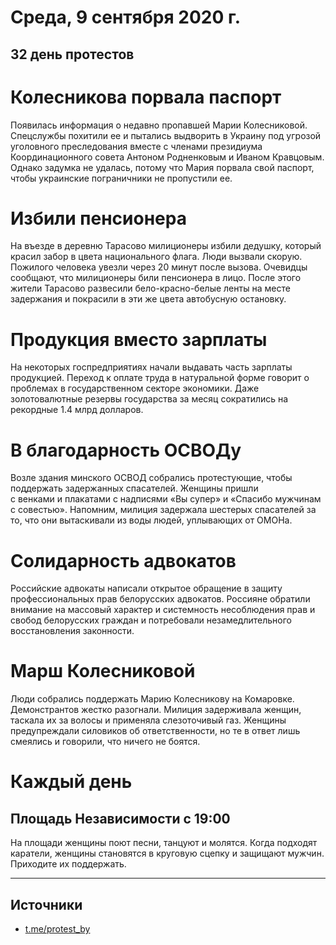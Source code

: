 # Среда, 9 сентября 2020 г.
## 32 день протестов

# Колесникова порвала паспорт

Появилась информация о недавно пропавшей Марии Колесниковой. Спецслужбы похитили ее и пытались выдворить в Украину под угрозой уголовного преследования вместе с членами президиума Координационного совета Антоном Родненковым и Иваном Кравцовым. Однако задумка не удалась, потому что Мария порвала свой паспорт, чтобы украинские пограничники не пропустили ее.

# Избили пенсионера

На въезде в деревню Тарасово милиционеры избили дедушку, который красил забор в цвета национального флага. Люди вызвали скорую. Пожилого человека увезли через 20 минут после вызова. Очевидцы сообщают, что милиционеры били пенсионера в лицо. После этого жители Тарасово развесили бело-красно-белые ленты на месте задержания и покрасили в эти же цвета автобусную остановку.

# Продукция вместо зарплаты

На некоторых госпредприятиях начали выдавать часть зарплаты продукцией. Переход к оплате труда в натуральной форме говорит о проблемах в государственном секторе экономики. Даже золотовалютные резервы государства за месяц сократились на рекордные 1.4 млрд долларов.

# В благодарность ОСВОДу

Возле здания минского ОСВОД собрались протестующие, чтобы поддержать задержанных спасателей. Женщины пришли  
с венками и плакатами с надписями «Вы супер» и «Спасибо мужчинам с совестью». Напомним, милиция задержала шестерых спасателей за то, что они вытаскивали из воды людей, уплывающих от ОМОНа.

# Солидарность адвокатов

Российские адвокаты написали открытое обращение в защиту профессиональных прав белорусских адвокатов. Россияне обратили внимание на массовый характер и системность несоблюдения прав и свобод белорусских граждан и потребовали незамедлительного восстановления законности.

# Марш Колесниковой

Люди собрались поддержать Марию Колесникову на Комаровке. Демонстрантов жестко разогнали. Милиция задерживала женщин, таскала их за волосы и применяла слезоточивый газ. Женщины предупреждали силовиков об ответственности, но те в ответ лишь смеялись и говорили, что ничего не боятся. 

# Каждый день

## Площадь Независимости с 19:00

На площади женщины поют песни, танцуют и молятся. Когда подходят каратели, женщины становятся в круговую сцепку и защищают мужчин. Приходите их поддержать.

---

## Источники 

- [t.me/protest\_by](https://t.me/protest_by)

